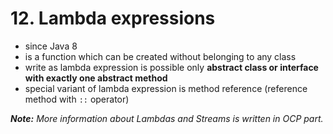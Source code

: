 # 12. Lambda expressions #
* since Java 8
* is a function which can be created without belonging to any class
* write as lambda expression is possible only 
**abstract class or interface with exactly one abstract method**
* special variant of lambda expression is method reference (reference method with `::` operator)

_**Note:** More information about Lambdas and Streams is written in OCP part._